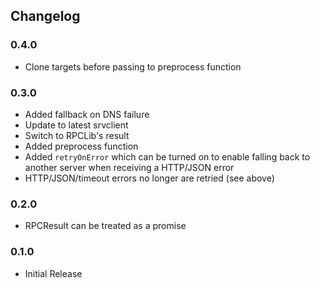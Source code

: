 ## Changelog ##

### 0.4.0 ###
* Clone targets before passing to preprocess function

### 0.3.0 ###
* Added fallback on DNS failure
* Update to latest srvclient
* Switch to RPCLib's result
* Added preprocess function
* Added `retryOnError` which can be turned on to enable falling back
to another server when receiving a HTTP/JSON error
* HTTP/JSON/timeout errors no longer are retried (see above)

### 0.2.0 ###
* RPCResult can be treated as a promise

### 0.1.0 ###
* Initial Release
